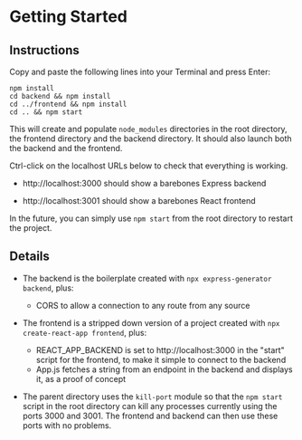 # Getting Started #

## Instructions

Copy and paste the following lines into your Terminal and press Enter:

```
npm install
cd backend && npm install
cd ../frontend && npm install
cd .. && npm start
```

This will create and populate `node_modules` directories in the root directory, the frontend directory and the backend directory. It should also launch both the backend and the frontend.

Ctrl-click on the localhost URLs below to check that everything is working.

* http://localhost:3000 should show a barebones Express backend

* http://localhost:3001 should show a barebones React frontend

In the future, you can simply use `npm start` from the root directory to restart the project.

## Details

* The backend is the boilerplate created with `npx express-generator backend`, plus:
  + CORS to allow a connection to any route from any source

* The frontend is a stripped down version of a project created with `npx create-react-app frontend`, plus:
  + REACT_APP_BACKEND is set to http://localhost:3000 in the "start" script for the frontend, to make it simple to connect to the backend
  + App.js fetches a string from an endpoint in the backend and displays it, as a proof of concept

* The parent directory uses the `kill-port` module so that the `npm start` script in the root directory can kill any processes currently using the ports 3000 and 3001. The frontend and backend can then use these ports with no problems.
